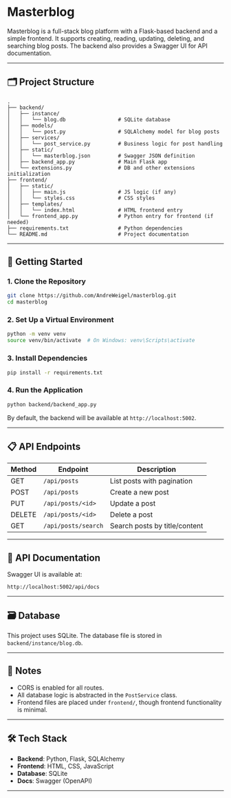 # Masterblog

Masterblog is a full-stack blog platform with a Flask-based backend and a simple frontend. It supports creating, reading, updating, deleting, and searching blog posts. The backend also provides a Swagger UI for API documentation.

---

## 🗂 Project Structure

```
.
├── backend/
│   ├── instance/
│   │   └── blog.db                 # SQLite database
│   ├── models/
│   │   └── post.py                 # SQLAlchemy model for blog posts
│   ├── services/
│   │   └── post_service.py         # Business logic for post handling
│   ├── static/
│   │   └── masterblog.json         # Swagger JSON definition
│   ├── backend_app.py              # Main Flask app
│   └── extensions.py               # DB and other extensions initialization
├── frontend/
│   ├── static/
│   │   ├── main.js                 # JS logic (if any)
│   │   └── styles.css              # CSS styles
│   ├── templates/
│   │   └── index.html              # HTML frontend entry
│   └── frontend_app.py             # Python entry for frontend (if needed)
├── requirements.txt                # Python dependencies
└── README.md                       # Project documentation
```

---

## 🚀 Getting Started

### 1. Clone the Repository

```bash
git clone https://github.com/AndreWeigel/masterblog.git
cd masterblog
```

### 2. Set Up a Virtual Environment

```bash
python -m venv venv
source venv/bin/activate  # On Windows: venv\Scripts\activate
```

### 3. Install Dependencies

```bash
pip install -r requirements.txt
```

### 4. Run the Application

```bash
python backend/backend_app.py
```

By default, the backend will be available at `http://localhost:5002`.

---

## 📋 API Endpoints

| Method | Endpoint                | Description                   |
|--------|-------------------------|-------------------------------|
| GET    | `/api/posts`            | List posts with pagination    |
| POST   | `/api/posts`            | Create a new post             |
| PUT    | `/api/posts/<id>`       | Update a post                 |
| DELETE | `/api/posts/<id>`       | Delete a post                 |
| GET    | `/api/posts/search`     | Search posts by title/content|

---

## 📖 API Documentation

Swagger UI is available at:

```
http://localhost:5002/api/docs
```

---

## 🗃 Database

This project uses SQLite. The database file is stored in `backend/instance/blog.db`.

---

## 📌 Notes

- CORS is enabled for all routes.
- All database logic is abstracted in the `PostService` class.
- Frontend files are placed under `frontend/`, though frontend functionality is minimal.

---

## 🛠 Tech Stack

- **Backend**: Python, Flask, SQLAlchemy
- **Frontend**: HTML, CSS, JavaScript
- **Database**: SQLite
- **Docs**: Swagger (OpenAPI)

---
